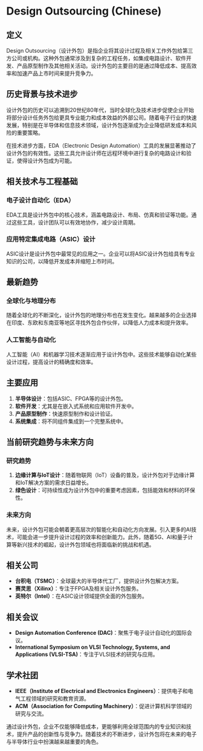 # Design Outsourcing (Chinese)

## 定义

Design Outsourcing（设计外包）是指企业将其设计过程及相关工作外包给第三方公司或机构。这种外包通常涉及到复杂的工程任务，如集成电路设计、软件开发、产品原型制作及其他相关活动。设计外包的主要目的是通过降低成本、提高效率和加速产品上市时间来提升竞争力。

## 历史背景与技术进步

设计外包的历史可以追溯到20世纪80年代，当时全球化及技术进步促使企业开始将部分设计任务外包给更具专业能力和成本效益的外部公司。随着电子行业的快速发展，特别是在半导体和信息技术领域，设计外包逐渐成为企业降低研发成本和风险的重要策略。

在技术进步方面，EDA（Electronic Design Automation）工具的发展显著推动了设计外包的有效性。这些工具允许设计师在远程环境中进行复杂的电路设计和验证，使得设计外包成为可能。

## 相关技术与工程基础

### 电子设计自动化（EDA）

EDA工具是设计外包中的核心技术，涵盖电路设计、布局、仿真和验证等功能。通过这些工具，设计团队可以有效地协作，减少设计周期。

### 应用特定集成电路（ASIC）设计

ASIC设计是设计外包中最常见的应用之一。企业可以将ASIC设计外包给具有专业知识的公司，以降低开发成本并缩短上市时间。

## 最新趋势

### 全球化与地理分布

随着全球化的不断深化，设计外包的地理分布也在发生变化。越来越多的企业选择在印度、东欧和东南亚等地区寻找外包合作伙伴，以降低人力成本和提升效率。

### 人工智能与自动化

人工智能（AI）和机器学习技术逐渐应用于设计外包中。这些技术能够自动化某些设计过程，提高设计的精确度和效率。

## 主要应用

1. **半导体设计**：包括ASIC、FPGA等的设计外包。
2. **软件开发**：尤其是在嵌入式系统和应用软件开发中。
3. **产品原型制作**：快速原型制作和设计验证。
4. **系统集成**：将不同组件集成到一个完整系统中。

## 当前研究趋势与未来方向

### 研究趋势

1. **边缘计算与IoT设计**：随着物联网（IoT）设备的普及，设计外包对于边缘计算和IoT解决方案的需求日益增长。
2. **绿色设计**：可持续性成为设计外包中的重要考虑因素，包括能效和材料的环保性。

### 未来方向

未来，设计外包可能会朝着更高层次的智能化和自动化方向发展。引入更多的AI技术，可能会进一步提升设计过程的效率和创新能力。此外，随着5G、AI和量子计算等新兴技术的崛起，设计外包领域也将面临新的挑战和机遇。

## 相关公司

- **台积电（TSMC）**：全球最大的半导体代工厂，提供设计外包解决方案。
- **赛灵思（Xilinx）**：专注于FPGA及相关设计外包服务。
- **英特尔（Intel）**：在ASIC设计领域提供全面的外包服务。

## 相关会议

- **Design Automation Conference (DAC)**：聚焦于电子设计自动化的国际会议。
- **International Symposium on VLSI Technology, Systems, and Applications (VLSI-TSA)**：专注于VLSI技术的研究与应用。

## 学术社团

- **IEEE（Institute of Electrical and Electronics Engineers）**：提供电子和电气工程领域的研究和教育资源。
- **ACM（Association for Computing Machinery）**：促进计算机科学领域的研究与交流。

通过设计外包，企业不仅能够降低成本，更能够利用全球范围内的专业知识和技术，提升产品的创新性与竞争力。随着技术的不断进步，设计外包将在未来的电子与半导体行业中扮演越来越重要的角色。